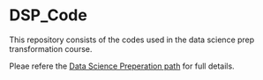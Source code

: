 # DSP_Code
This repository consists of the codes used in the data science prep transformation course.


Pleae refere the [Data Science Preperation path](https://data-science-prep.vercel.app) for full details.
